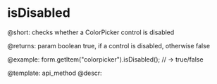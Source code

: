 isDisabled
=============

@short: checks whether a ColorPicker control is disabled

@returns:
param   boolean     true, if a control is disabled, otherwise false


@example:
form.getItem("colorpicker").isDisabled(); 
// -> true/false


@template: api_method
@descr:


